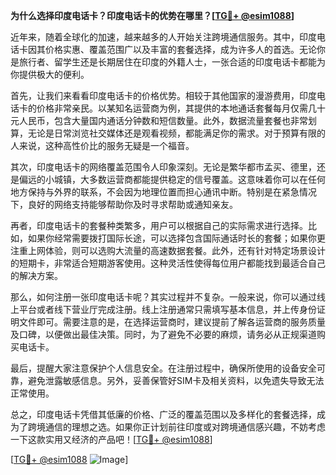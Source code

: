 **为什么选择印度电话卡？印度电话卡的优势在哪里？[[TG💪+ @esim1088](https://t.me/s/esim1088)]**

近年来，随着全球化的加速，越来越多的人开始关注跨境通信服务。其中，印度电话卡因其价格实惠、覆盖范围广以及丰富的套餐选择，成为许多人的首选。无论你是旅行者、留学生还是长期居住在印度的外籍人士，一张合适的印度电话卡都能为你提供极大的便利。

首先，让我们来看看印度电话卡的价格优势。相较于其他国家的漫游费用，印度电话卡的价格非常亲民。以某知名运营商为例，其提供的本地通话套餐每月仅需几十元人民币，包含大量国内通话分钟数和短信数量。此外，数据流量套餐也非常划算，无论是日常浏览社交媒体还是观看视频，都能满足你的需求。对于预算有限的人来说，这种高性价比的服务无疑是一个福音。

其次，印度电话卡的网络覆盖范围令人印象深刻。无论是繁华都市孟买、德里，还是偏远的小城镇，大多数运营商都能提供稳定的信号覆盖。这意味着你可以在任何地方保持与外界的联系，不会因为地理位置而担心通讯中断。特别是在紧急情况下，良好的网络支持能够帮助你及时寻求帮助或通知亲友。

再者，印度电话卡的套餐种类繁多，用户可以根据自己的实际需求进行选择。比如，如果你经常需要拨打国际长途，可以选择包含国际通话时长的套餐；如果你更注重上网体验，则可以选购大流量的高速数据套餐。此外，还有针对特定场景设计的短期卡，非常适合短期游客使用。这种灵活性使得每位用户都能找到最适合自己的解决方案。

那么，如何注册一张印度电话卡呢？其实过程并不复杂。一般来说，你可以通过线上平台或者线下营业厅完成注册。线上注册通常只需填写基本信息，并上传身份证明文件即可。需要注意的是，在选择运营商时，建议提前了解各运营商的服务质量及口碑，以便做出最佳决策。同时，为了避免不必要的麻烦，请务必从正规渠道购买电话卡。

最后，提醒大家注意保护个人信息安全。在注册过程中，确保所使用的设备安全可靠，避免泄露敏感信息。另外，妥善保管好SIM卡及相关资料，以免遗失导致无法正常使用。

总之，印度电话卡凭借其低廉的价格、广泛的覆盖范围以及多样化的套餐选择，成为了跨境通信的理想之选。如果你正计划前往印度或对跨境通信感兴趣，不妨考虑一下这款实用又经济的产品吧！[[TG💪+ @esim1088](https://t.me/s/esim1088)]

[[TG💪+ @esim1088](https://t.me/s/esim1088) ![Image](https://i.postimg.cc/4NQfJmqS/Snipaste-2025-05-13-00-14-12.png)]